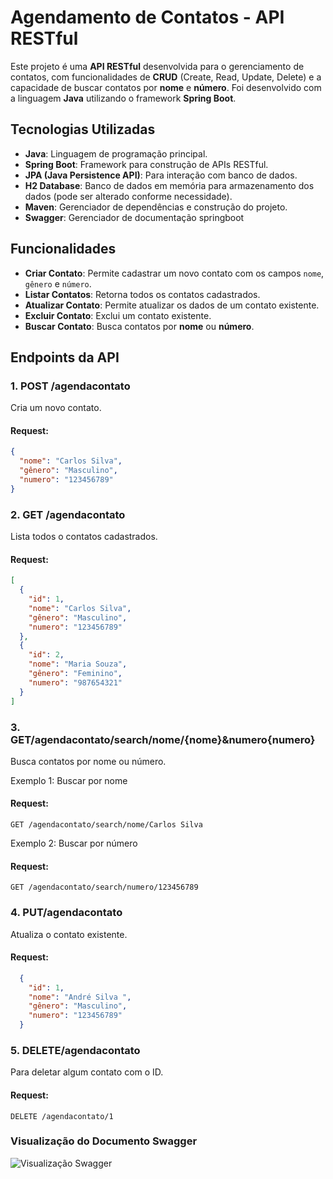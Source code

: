 # Agendamento de Contatos - API RESTful

Este projeto é uma **API RESTful** desenvolvida para o gerenciamento de contatos, com funcionalidades de **CRUD** (Create, Read, Update, Delete) e a capacidade de buscar contatos por **nome** e **número**. Foi desenvolvido com a linguagem **Java** utilizando o framework **Spring Boot**.

## Tecnologias Utilizadas

- **Java**: Linguagem de programação principal.
- **Spring Boot**: Framework para construção de APIs RESTful.
- **JPA (Java Persistence API)**: Para interação com banco de dados.
- **H2 Database**: Banco de dados em memória para armazenamento dos dados (pode ser alterado conforme necessidade).
- **Maven**: Gerenciador de dependências e construção do projeto.
- **Swagger**: Gerenciador de documentação springboot

## Funcionalidades

- **Criar Contato**: Permite cadastrar um novo contato com os campos `nome`, `gênero` e `número`.
- **Listar Contatos**: Retorna todos os contatos cadastrados.
- **Atualizar Contato**: Permite atualizar os dados de um contato existente.
- **Excluir Contato**: Exclui um contato existente.
- **Buscar Contato**: Busca contatos por **nome** ou **número**.

## Endpoints da API

### 1. **POST /agendacontato**

Cria um novo contato.

#### Request:
```json
{
  "nome": "Carlos Silva",
  "gênero": "Masculino",
  "numero": "123456789"
}
```
### 2. **GET /agendacontato**

Lista todos o contatos cadastrados.

#### Request:
```json
[
  {
    "id": 1,
    "nome": "Carlos Silva",
    "gênero": "Masculino",
    "numero": "123456789"
  },
  {
    "id": 2,
    "nome": "Maria Souza",
    "gênero": "Feminino",
    "numero": "987654321"
  }
]
```
### 3. **GET/agendacontato/search/nome/{nome}&numero{numero}**

Busca contatos por nome ou número.

Exemplo 1: Buscar por nome

#### Request:
```http
GET /agendacontato/search/nome/Carlos Silva
```
Exemplo 2: Buscar por número

#### Request:
```http
GET /agendacontato/search/numero/123456789
```
### 4. **PUT/agendacontato**

Atualiza o contato existente.

#### Request:
```json
  {
    "id": 1,
    "nome": "André Silva ",
    "gênero": "Masculino",
    "numero": "123456789"
  }
```
### 5. **DELETE/agendacontato**

Para deletar algum contato com o ID.

#### Request:
```http
DELETE /agendacontato/1
```

### Visualização do Documento Swagger

![Visualização Swagger](https://github.com/user-attachments/assets/65ea8bbf-b9d6-4816-a442-b77993daa15e)






